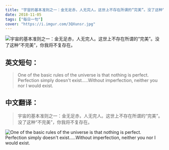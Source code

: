 ```yaml
---
title: "宇宙的基本准则之一：金无足赤，人无完人。这世上不存在所谓的“完美”。没了这种“不完美”，你我将不复存在。"
date: 2018-11-05
tags: ["每日一句"]
cover: "https://i.imgur.com/3QXunsr.jpg"
---
```


![宇宙的基本准则之一：金无足赤，人无完人。这世上不存在所谓的“完美”。没了这种“不完美”，你我将不复存在。](https://i.imgur.com/dokEcfe.jpg)

## 英文短句：
> One of the basic rules of the universe is that nothing is perfect. Perfection simply doesn't exist.....Without imperfection, neither you nor I would exist.

<!--more-->

## 中文翻译：
> 宇宙的基本准则之一：金无足赤，人无完人。这世上不存在所谓的“完美”。没了这种“不完美”，你我将不复存在。

![One of the basic rules of the universe is that nothing is perfect. Perfection simply doesn't exist.....Without imperfection, neither you nor I would exist.](https://i.imgur.com/SAnEKwU.jpg)

